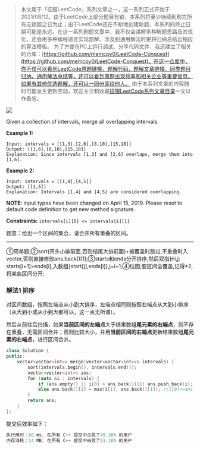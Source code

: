 > 本文属于「征服LeetCode」系列文章之一，这一系列正式开始于2021/08/12。由于LeetCode上部分题目有锁，本系列将至少持续到刷完所有无锁题之日为止；由于LeetCode还在不断地创建新题，本系列的终止日期可能是永远。在这一系列刷题文章中，我不仅会讲解多种解题思路及其优化，还会用多种编程语言实现题解，涉及到通用解法时更将归纳总结出相应的算法模板。
> <b></b>
> 为了方便在PC上运行调试、分享代码文件，我还建立了相关的仓库：[https://github.com/memcpy0/LeetCode-Conquest](https://github.com/memcpy0/LeetCode-Conquest)。在这一仓库中，你不仅可以看到LeetCode原题链接、题解代码、题解文章链接、同类题目归纳、通用解法总结等，还可以看到原题出现频率和相关企业等重要信息。如果有其他优选题解，还可以一同分享给他人。
> <b></b>
> 由于本系列文章的内容随时可能发生更新变动，欢迎关注和收藏[征服LeetCode系列文章目录](https://memcpy0.blog.csdn.net/article/details/119656559)一文以作备忘。

![](https://image-1307616428.cos.ap-beijing.myqcloud.com/Obsidian/202310091742906.png)

Given a collection of intervals, merge all overlapping intervals.

**Example 1:**

```clike
Input: intervals = [[1,3],[2,6],[8,10],[15,18]]
Output: [[1,6],[8,10],[15,18]]
Explanation: Since intervals [1,3] and [2,6] overlaps, merge them into [1,6].
```

**Example 2:**

```clike
Input: intervals = [[1,4],[4,5]]
Output: [[1,5]]
Explanation: Intervals [1,4] and [4,5] are considered overlapping.
```

**NOTE**: input types have been changed on April 15, 2019. Please reset to default code definition to get new method signature.

**Constraints:** `intervals[i][0] <= intervals[i][1]`

题意：给出一个区间的集合，请合并所有重叠的区间。

--- 
①简单题;②sort(开头小排前面,否则结尾大排前面)+被覆盖时跳过,不重叠时入vector,否则直接修改ans.back()[1];③starts和ends分开排序,然后双指针i,j; starts[i+1]>ends[i],入数组{start[j],ends[i]},j=i+1;④位图;要区间全覆盖,记得*2,将某些区间分开;
### 解法1 排序
对区间数组，按照左端点从小到大排序，左端点相同则按照右端点从大到小排序（从大到小或从小到大都可以，这一点无所谓）。

然后从前往后扫描，如果**当前区间的左端点**大于结果数组**尾元素的右端点**，则不存在重叠，无需区间合并；否则比较大小，并用**当前区间的右端点**更新结果数组**尾元素的右端点**，进行区间合并。
```cpp
class Solution {
public:
    vector<vector<int>> merge(vector<vector<int>>& intervals) {
        sort(intervals.begin(), intervals.end());
        vector<vector<int>> ans;
        for (auto &i : intervals) { 
            if (ans.empty() || i[0] > ans.back()[1]) ans.push_back(i); //不重叠
            else ans.back()[1] = max(i[1], ans.back()[1]); //i[0]<=ans.back()[1]
        }
        return ans;
    }
};
```
提交后效率如下：
```cpp
执行用时：60 ms, 在所有 C++ 提交中击败了49.30% 的用户
内存消耗：14 MB, 在所有 C++ 提交中击败了51.16% 的用户
```

